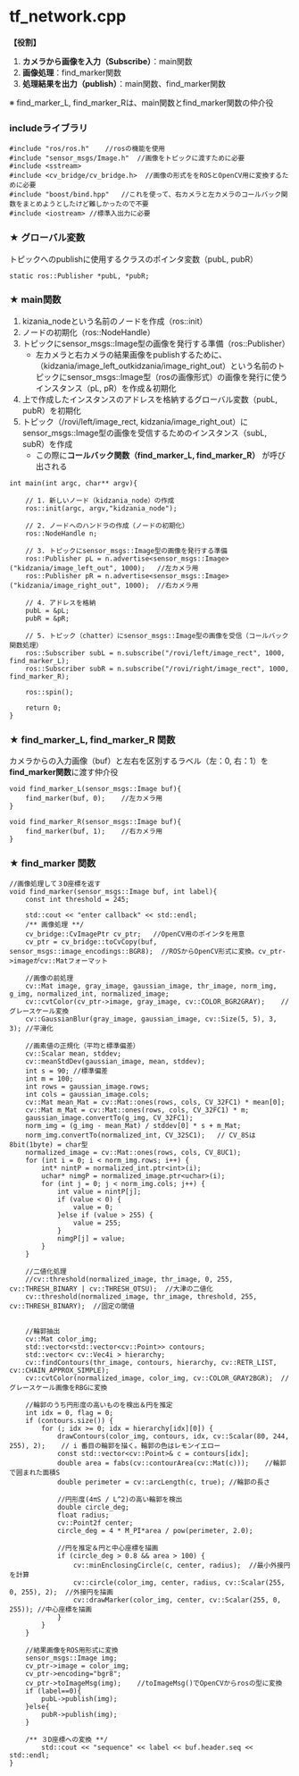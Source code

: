 # tf_network.cpp
**【役割】**　
1. **カメラから画像を入力（Subscribe）**：main関数
2. **画像処理**：find_marker関数
3. **処理結果を出力（publish）**：main関数、find_marker関数

※ find_marker_L, find_marker_Rは、main関数とfind_marker関数の仲介役

### includeライブラリ
```
#include "ros/ros.h"	//rosの機能を使用
#include "sensor_msgs/Image.h"	//画像をトピックに渡すために必要
#include <sstream>	
#include <cv_bridge/cv_bridge.h>  //画像の形式ををROSとOpenCV用に変換するために必要
#include "boost/bind.hpp"	//これを使って、右カメラと左カメラのコールバック関数をまとめようとしたけど難しかったので不要
#include <iostream>	//標準入出力に必要
```

### ★ グローバル変数
トピックへのpublishに使用するクラスのポインタ変数（pubL, pubR）
```
static ros::Publisher *pubL, *pubR;
```

### ★ main関数
1. kizania_nodeという名前のノードを作成（ros::init）
2. ノードの初期化（ros::NodeHandle）
3. トピックにsensor_msgs::Image型の画像を発行する準備（ros::Publisher）
    - 左カメラと右カメラの結果画像をpublishするために、（kidzania/image_left_outkidzania/image_right_out）という名前のトピックにsensor_msgs::Image型（rosの画像形式）の画像を発行に使うインスタンス（pL, pR）を作成＆初期化
4. 上で作成したインスタンスのアドレスを格納するグローバル変数（pubL, pubR）を初期化
5. トピック（/rovi/left/image_rect, kidzania/image_right_out）にsensor_msgs::Image型の画像を受信するためのインスタンス（subL, subR）を作成
	- この際に**コールバック関数（find_marker_L, find_marker_R）** が呼び出される

```
int main(int argc, char** argv){
	
	// 1. 新しいノード（kidzania_node）の作成
	ros::init(argc, argv,"kidzania_node");
	
	// 2. ノードへのハンドラの作成（ノードの初期化）
	ros::NodeHandle n;
	
	// 3. トピックにsensor_msgs::Image型の画像を発行する準備
	ros::Publisher pL = n.advertise<sensor_msgs::Image>("kidzania/image_left_out", 1000);	//左カメラ用
	ros::Publisher pR = n.advertise<sensor_msgs::Image>("kidzania/image_right_out", 1000);	//右カメラ用
	
	// 4. アドレスを格納
	pubL = &pL;	
	pubR = &pR;
	
	// 5. トピック（chatter）にsensor_msgs::Image型の画像を受信（コールバック関数処理）
	ros::Subscriber subL = n.subscribe("/rovi/left/image_rect", 1000, find_marker_L);
	ros::Subscriber subR = n.subscribe("/rovi/right/image_rect", 1000, find_marker_R);
	
	ros::spin();
	
	return 0;
}
```

### ★ find_marker_L, find_marker_R 関数 
カメラからの入力画像（buf）と左右を区別するラベル（左：0, 右：1）を **find_marker関数**に渡す仲介役

```
void find_marker_L(sensor_msgs::Image buf){
	find_marker(buf, 0);	//左カメラ用
}
	
void find_marker_R(sensor_msgs::Image buf){
	find_marker(buf, 1);	//右カメラ用
}	
```
### ★ find_marker 関数 

```
//画像処理して３D座標を返す
void find_marker(sensor_msgs::Image buf, int label){
	const int threshold = 245;
	
	std::cout << "enter callback" << std::endl;	
	/** 画像処理 **/
	cv_bridge::CvImagePtr cv_ptr;	//OpenCV用のポインタを用意
	cv_ptr = cv_bridge::toCvCopy(buf, sensor_msgs::image_encodings::BGR8);	//ROSからOpenCV形式に変換。cv_ptr->imageがcv::Matフォーマット
	
	//画像の前処理
	cv::Mat image, gray_image, gaussian_image, thr_image, norm_img, g_img, normalized_int, normalized_image;
	cv::cvtColor(cv_ptr->image, gray_image, cv::COLOR_BGR2GRAY);	//グレースケール変換
	cv::GaussianBlur(gray_image, gaussian_image, cv::Size(5, 5), 3, 3);	//平滑化

	//画素値の正規化（平均と標準偏差）
	cv::Scalar mean, stddev;
	cv::meanStdDev(gaussian_image, mean, stddev);
	int s = 90;	//標準偏差
	int m = 100;
	int rows = gaussian_image.rows;
	int cols = gaussian_image.cols;
	cv::Mat mean_Mat = cv::Mat::ones(rows, cols, CV_32FC1) * mean[0];
	cv::Mat m_Mat = cv::Mat::ones(rows, cols, CV_32FC1) * m;
	gaussian_image.convertTo(g_img, CV_32FC1);
	norm_img = (g_img - mean_Mat) / stddev[0] * s + m_Mat;
	norm_img.convertTo(normalized_int, CV_32SC1);	// CV_8Sは8bit(1byte) = char型
	normalized_image = cv::Mat::ones(rows, cols, CV_8UC1);
	for (int i = 0; i < norm_img.rows; i++) {
		int* nintP = normalized_int.ptr<int>(i);
		uchar* nimgP = normalized_image.ptr<uchar>(i);
		for (int j = 0; j < norm_img.cols; j++) {
			int value = nintP[j];
			if (value < 0) {
				value = 0;
			}else if (value > 255) {
				value = 255;
			}
			nimgP[j] = value;
		}
	}

	//二値化処理
	//cv::threshold(normalized_image, thr_image, 0, 255, cv::THRESH_BINARY | cv::THRESH_OTSU);	//大津の二値化
	cv::threshold(normalized_image, thr_image, threshold, 255, cv::THRESH_BINARY);	//固定の閾値
	
	
	//輪郭抽出
	cv::Mat color_img;
	std::vector<std::vector<cv::Point>> contours;
	std::vector< cv::Vec4i > hierarchy;
	cv::findContours(thr_image, contours, hierarchy, cv::RETR_LIST, cv::CHAIN_APPROX_SIMPLE);	
	cv::cvtColor(normalized_image, color_img, cv::COLOR_GRAY2BGR);	//グレースケール画像をRBGに変換

	//輪郭のうち円形度の高いものを検出＆円を推定
	int idx = 0, flag = 0;
	if (contours.size()) {
		for (; idx >= 0; idx = hierarchy[idx][0]) {
			drawContours(color_img, contours, idx, cv::Scalar(80, 244, 255), 2);	// i 番目の輪郭を描く。輪郭の色はレモンイエロー
			const std::vector<cv::Point>& c = contours[idx];
			double area = fabs(cv::contourArea(cv::Mat(c)));	//輪郭で囲まれた面積S
			double perimeter = cv::arcLength(c, true); //輪郭の長さ

			//円形度(4πS / L^2)の高い輪郭を検出
			double circle_deg;
			float radius;
			cv::Point2f center;
			circle_deg = 4 * M_PI*area / pow(perimeter, 2.0);

			//円を推定＆円と中心座標を描画
			if (circle_deg > 0.8 && area > 100) {
				cv::minEnclosingCircle(c, center, radius);	//最小外接円を計算
				cv::circle(color_img, center, radius, cv::Scalar(255, 0, 255), 2);	//外接円を描画
				cv::drawMarker(color_img, center, cv::Scalar(255, 0, 255));	//中心座標を描画
			}
		}
	}
	
	//結果画像をROS用形式に変換
	sensor_msgs::Image img;
	cv_ptr->image = color_img;
	cv_ptr->encoding="bgr8";	
	cv_ptr->toImageMsg(img);	//toImageMsg()でOpenCVからrosの型に変換
	if (label==0){
		pubL->publish(img);
	}else{
		pubR->publish(img);
	}
	
	/** ３D座標への変換 **/
		std::cout << "sequence" << label << buf.header.seq << std::endl;	
}	
```
